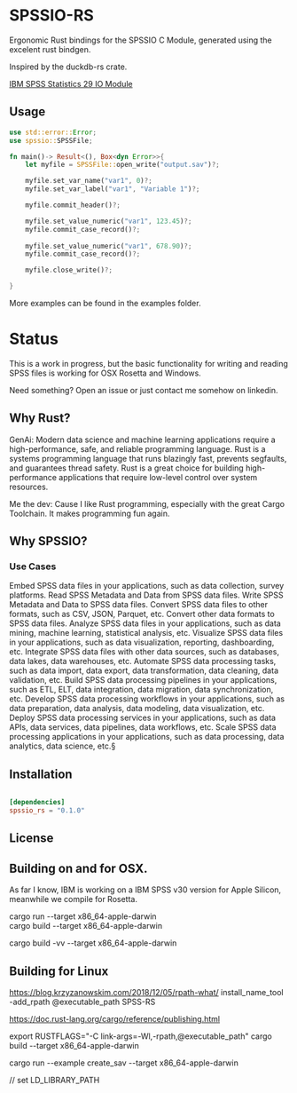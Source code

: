 # SPSSIO-RS

Ergonomic Rust bindings for the SPSSIO C Module, generated using the excelent rust bindgen.

Inspired by the duckdb-rs crate.

[IBM SPSS Statistics 29 IO Module](https://community.ibm.com/community/user/ai-datascience/viewdocument/extensions-tools-and-utilities-for?CommunityKey=886b6874-0fb1-402c-8243-c70ef8179a99&tab=librarydocuments)

## Usage

```rust
use std::error::Error;
use spssio::SPSSFile;

fn main()-> Result<(), Box<dyn Error>>{
    let myfile = SPSSFile::open_write("output.sav")?;

    myfile.set_var_name("var1", 0)?;
    myfile.set_var_label("var1", "Variable 1")?;

    myfile.commit_header()?;

    myfile.set_value_numeric("var1", 123.45)?;
    myfile.commit_case_record()?;
    
    myfile.set_value_numeric("var1", 678.90)?;
    myfile.commit_case_record()?;

    myfile.close_write()?;

}
```

More examples can be found in the examples folder.

# Status
This is a work in progress, but the basic functionality for writing and reading SPSS files is working for OSX Rosetta and Windows.

Need something? Open an issue or just contact me somehow on linkedin.

## Why Rust?
GenAi: Modern data science and machine learning applications require a high-performance, safe, and reliable programming language. Rust is a systems programming language that runs blazingly fast, prevents segfaults, and guarantees thread safety. Rust is a great choice for building high-performance applications that require low-level control over system resources. 

Me the dev: Cause I like Rust programming, especially with the great Cargo Toolchain. It makes programming fun again.


## Why SPSSIO? 

### Use Cases
Embed SPSS data files in your applications, such as data collection, survey platforms.
Read SPSS Metadata and Data from SPSS data files.
Write SPSS Metadata and Data to SPSS data files.
Convert SPSS data files to other formats, such as CSV, JSON, Parquet, etc.
Convert other data formats to SPSS data files.
Analyze SPSS data files in your applications, such as data mining, machine learning, statistical analysis, etc.
Visualize SPSS data files in your applications, such as data visualization, reporting, dashboarding, etc.
Integrate SPSS data files with other data sources, such as databases, data lakes, data warehouses, etc.
Automate SPSS data processing tasks, such as data import, data export, data transformation, data cleaning, data validation, etc.
Build SPSS data processing pipelines in your applications, such as ETL, ELT, data integration, data migration, data synchronization, etc.
Develop SPSS data processing workflows in your applications, such as data preparation, data analysis, data modeling, data visualization, etc.
Deploy SPSS data processing services in your applications, such as data APIs, data services, data pipelines, data workflows, etc.
Scale SPSS data processing applications in your applications, such as data processing, data analytics, data science, etc.§




## Installation    

```toml 

[dependencies]
spssio_rs = "0.1.0"

```                         

## License 



## Building on and for OSX.
As far I know, IBM is working on a IBM SPSS v30 version for Apple Silicon, meanwhile we compile for Rosetta.


cargo run --target x86_64-apple-darwin    
cargo build --target x86_64-apple-darwin   

cargo build -vv --target x86_64-apple-darwin  


## Building for Linux
https://blog.krzyzanowskim.com/2018/12/05/rpath-what/
install_name_tool -add_rpath @executable_path SPSS-RS


https://doc.rust-lang.org/cargo/reference/publishing.html

export RUSTFLAGS="-C link-args=-Wl,-rpath,@executable_path"
cargo build --target x86_64-apple-darwin

cargo run --example create_sav --target x86_64-apple-darwin

// set LD_LIBRARY_PATH
